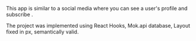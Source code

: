 This app is similar to a social media where you can see a user's profile and
subscribe .

The project was implemented using React Hooks, Mok.api database, Layout fixed in
px, semantically valid.
